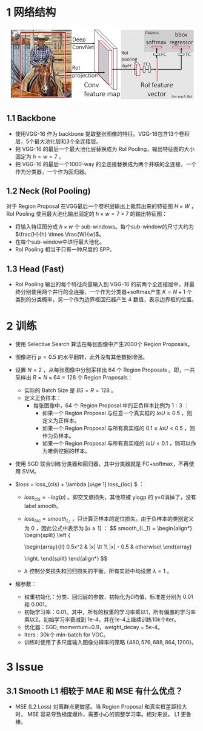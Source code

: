 # 1 网络结构

![image-20220626154423146](imgs/image-20220626154423146.png)

## 1.1 Backbone

+ 使用VGG-16 作为 backbone 提取整张图像的特征。VGG-16包含13个卷积层，5个最大池化层和3个全连接层。
+ 把 VGG-16 的最后一个最大池化层替换成为 RoI Pooling，输出特征图的大小固定为 $h = w = 7$ 。
+ 把 VGG-16 的最后一个1000-way 的全连接替换成为两个并联的全连接，一个作为分类器，一个作为回归器。

## 1.2 Neck (RoI Pooling)

对于 Region Proposal 在VGG最后一个卷积层输出上裁剪出来的特征图 $H \times W$ ，RoI Pooling 使用最大池化输出固定的 $h \times w = 7\times 7$ 的输出特征图：

+ 将输入特征图分成 $h \times w$ 个 sub-windows。每个sub-window的尺寸大约为 $\frac{H}{h} \times \frac{W}{w}$。
+ 在每个sub-window中进行最大池化。 
+  RoI Pooling 相当于只有一种尺度的 SPP。

## 1.3 Head (Fast)

+ RoI Pooling 输出的每个特征向量输入到 VGG-16 的前两个全连接层中，并最终分别使用两个并行的全连接，一个作为分类器+softmax产生 $K=N+1$ 个类别的分类概率，另一个作为边界框回归器产生 4 数值，表示边界框的位置。



# 2 训练

+ 使用 Selective Search 算法在每张图像中产生2000个 Region Proposals。

+ 图像进行 $p=0.5$ 的水平翻转，此外没有其他数据增强。

+ 设置 $N = 2$ ，从每张图像中分别采样出 $64$ 个 Region Proposals 。即，一共采样出 $R = N \times 64 = 128$ 个 Region Proposals：

  + 实际的 Batch Size 是 $BS = R = 128$ 。
  + 定义正负样本：
    + 每张图像中，$64$ 个 Region Proposal 中的正负样本比例为 $1 : 3$ ：
      + 如果一个 Region Proposal 与任意一个真实框的 $IoU \ge 0.5$ ，则定义为正样本。
      + 如果一个 Region Proposal 与所有真实框的 $0.1 \le IoU \lt 0.5$ ，则作为负样本。
      + 如果一个 Region Proposal 与所有真实框的 $IoU < 0.1$ ，则可以作为难例挖掘的样本。

+ 使用 SGD 联合训练分类器和回归器，其中分类器就是 FC+softmax，不再使用 SVM。

+ $loss = loss_{cls} + \lambda [u\ge 1] loss_{loc} $ ：

  + $loss_{cls} = -log(p)$ 。即交叉熵损失，其他项被 ylogp 的 y=0消掉了，没有label smooth。 

  + $loss_{loc} = smooth_{L_1}$ ，只计算正样本的定位损失。由于负样本的类别定义为 $0$ ，因此公式中表示为 $[u \ge 1]$ ：
    $$
    smooth_{L_1} = 
    \begin{align*}
    \begin{split}
    \left \{
     
    \begin{array}{ll}
        0.5x^2                 & |x| \lt 1\\
        |x| - 0.5     & otherwise\\
    \end{array}
     
    \right.
    \end{split}
    \end{align*}
    $$

  + $\lambda$ 控制分类损失和回归损失的平衡。所有实验中均设置 $\lambda = 1$ 。

+ 超参数：

  + 权重初始化：分类、回归层的参数，初始化为0均值，标准差分别为 0.01 和 0.001。
  + 初始学习率：0.01。其中，所有的权重的学习率乘以1，所有偏置的学习率乘以2。初始学习率衰减到 1e-4，并在1e-4上继续训练10k个iter。
  + 优化器：SGD, momentum=0.9，weight_decay = 5e-4。
  + Iters : 30k个 min-batch for VOC。
  + 训练时使用了多尺度输入图像分辨率的策略 $\{480, 576, 688, 864, 1200\}$。 

# 3 Issue

## 3.1 Smooth L1 相较于 MAE 和 MSE 有什么优点？

+ MSE (L2 Loss) 对离群点更敏感。当 Region Proposal 和真实框差距较大时， MSE 容易导致梯度爆炸，需要小心的调整学习率。相对来说， L1 更鲁棒。

